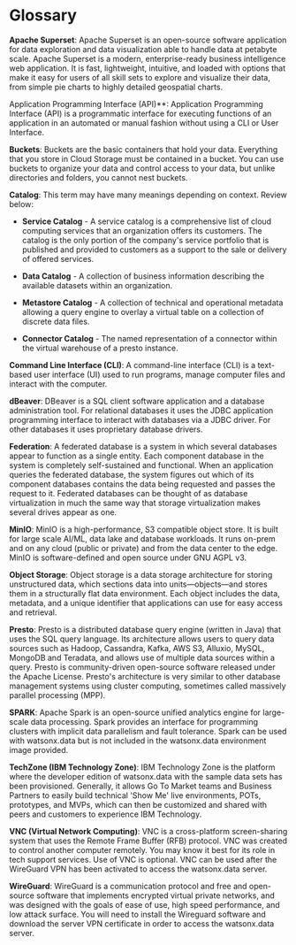 # Glossary

**Apache Superset**: Apache Superset is an open-source software application for data exploration and data visualization able to handle data at petabyte scale. Apache Superset is a modern, enterprise-ready business intelligence web application. It is fast, lightweight, intuitive, and loaded with options that make it easy for users of all skill sets to explore and visualize their data, from simple pie charts to highly detailed geospatial charts.

Application Programming Interface (API)**: Application Programming Interface (API) is a programmatic interface for executing functions of an application in an automated or manual fashion without using a CLI or User Interface.

**Buckets**: Buckets are the basic containers that hold your data. Everything that you store in Cloud Storage must be contained in a bucket. You can use buckets to organize your data and control access to your data, but unlike directories and folders, you cannot nest buckets.

**Catalog**: This term may have many meanings depending on context. Review below:

* **Service Catalog** - A service catalog is a comprehensive list of cloud computing services that an organization offers its customers. The catalog is the only portion of the company's service portfolio that is published and provided to customers as a support to the sale or delivery of offered services.

* **Data Catalog** - A collection of business information describing the available datasets within an organization.

* **Metastore Catalog** - A collection of technical and operational metadata allowing a query engine to overlay a virtual table on a collection of discrete data files.

* **Connector Catalog** - The named representation of a connector within the virtual warehouse of a presto instance.

**Command Line Interface (CLI)**: A command-line interface (CLI) is a text-based user interface (UI) used to run programs, manage computer files and interact with the computer.

**dBeaver**: DBeaver is a SQL client software application and a database administration tool. For relational databases it uses the JDBC application programming interface to interact with databases via a JDBC driver. For other databases it uses proprietary database drivers.

**Federation**: A federated database is a system in which several databases appear to function as a single entity. Each component database in the system is completely self-sustained and functional. When an application queries the federated database, the system figures out which of its component databases contains the data being requested and passes the request to it. Federated databases can be thought of as database virtualization in much the same way that storage virtualization makes several drives appear as one.

**MinIO**: MinIO is a high-performance, S3 compatible object store. It is built for large scale AI/ML, data lake and database workloads. It runs on-prem and on any cloud (public or private) and from the data center to the edge. MinIO is software-defined and open source under GNU AGPL v3.

**Object Storage**: Object storage is a data storage architecture for storing unstructured data, which sections data into units—objects—and stores them in a structurally flat data environment. Each object includes the data, metadata, and a unique identifier that applications can use for easy access and retrieval.

**Presto**: Presto is a distributed database query engine (written in Java) that uses the SQL query language. Its architecture allows users to query data sources such as Hadoop, Cassandra, Kafka, AWS S3, Alluxio, MySQL, MongoDB and Teradata, and allows use of multiple data sources within a query. Presto is community-driven open-source software released under the Apache License. Presto's architecture is very similar to other database management systems using cluster computing, sometimes called massively parallel processing (MPP).

**SPARK**: Apache Spark is an open-source unified analytics engine for large-scale data processing. Spark provides an interface for programming clusters with implicit data parallelism and fault tolerance. Spark can be used with watsonx.data but is not included in the watsonx.data environment image provided.

**TechZone (IBM Technology Zone)**: IBM Technology Zone is the platform where the developer edition of watsonx.data with the sample data sets has been provisioned. Generally, it allows Go To Market teams and Business Partners to easily build technical 'Show Me' live environments, POTs, prototypes, and MVPs, which can then be customized and shared with peers and customers to experience IBM Technology.

**VNC (Virtual Network Computing)**: VNC is a cross-platform screen-sharing system that uses the Remote Frame Buffer (RFB) protocol. VNC was created to control another computer remotely. You may know it best for its role in tech support services. Use of VNC is optional. VNC can be used after the WireGuard VPN has been activated to access the watsonx.data server.

**WireGuard**: WireGuard is a communication protocol and free and open-source software that implements encrypted virtual private networks, and was designed with the goals of ease of use, high speed performance, and low attack surface. You will need to install the Wireguard software and download the server VPN certificate in order to access the watsonx.data server.
